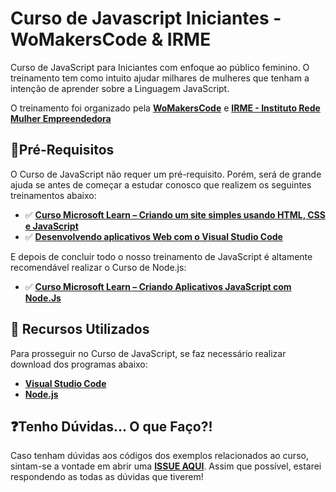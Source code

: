 # Curso de Javascript Iniciantes - WoMakersCode & IRME

Curso de JavaScript para Iniciantes com enfoque ao público feminino. O treinamento tem como intuito ajudar milhares de mulheres que tenham a intenção de aprender sobre a Linguagem JavaScript.

O treinamento foi organizado pela **[WoMakersCode](https://womakerscode.org/)** e **[IRME - Instituto Rede Mulher Empreendedora](https://institutorme.org.br/)**

## 📌Pré-Requisitos

O Curso de JavaScript não requer um pré-requisito. Porém, será de grande ajuda se antes de começar a estudar conosco que realizem os seguintes treinamentos abaixo:

- ✅ **[Curso Microsoft Learn – Criando um site simples usando HTML, CSS e JavaScript​](https://docs.microsoft.com/learn/modules/build-simple-website/?WT.mc_id=javascript-12143-gllemos)**
- ✅ **[Desenvolvendo aplicativos Web com o Visual Studio Code](https://docs.microsoft.com/learn/modules/develop-web-apps-with-vs-code/?WT.mc_id=javascript-12143-gllemos&WT.mc_id=javascript-12143-gllemos)**

E depois de concluir todo o nosso treinamento de JavaScript é altamente recomendável realizar o Curso de Node.js:

- ✅ **[Curso Microsoft Learn – Criando Aplicativos JavaScript com Node.Js​](https://docs.microsoft.com/learn/paths/build-javascript-applications-nodejs/?WT.mc_id=javascript-12143-gllemos)**

## 🚀 Recursos Utilizados 

Para prosseguir no Curso de JavaScript, se faz necessário realizar download dos programas abaixo:

* **[Visual Studio Code](https://code.visualstudio.com/?WT.mc_id=javascript-12143-gllemos)**
* **[Node.js](https://nodejs.org/en/)**

## ❓Tenho Dúvidas... O que Faço?! 

Caso tenham dúvidas aos códigos dos exemplos relacionados ao curso, sintam-se a vontade em abrir uma **[ISSUE AQUI](https://github.com/WoMakersCode/javascript-womakerscode-irme/issues)**. Assim que possível, estarei respondendo as todas as dúvidas que tiverem!

